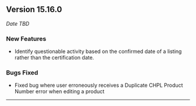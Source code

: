 
## Version 15.16.0
_Date TBD_

### New Features
* Identify questionable activity based on the confirmed date of a listing rather than the certification date.

### Bugs Fixed
* Fixed bug where user erroneously receives a Duplicate CHPL Product Number error when editing a product

---
